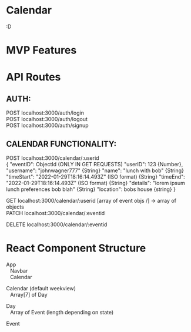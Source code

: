 # Calendar
:D


# MVP Features


# API Routes
## AUTH:
POST localhost:3000/auth/login  
POST localhost:3000/auth/logout  
POST localhost:3000/auth/signup  

## CALENDAR FUNCTIONALITY:
POST localhost:3000/calendar/:userid  
{
  "eventID": ObjectId (ONLY IN GET REQUESTS)
  "userID": 123 {Number},
  "username": "johnwagner777" {String}
  "name": "lunch with bob" {String} 
  "timeStart": "2022-01-29T18:16:14.493Z" (ISO format) {String} 
  "timeEnd": "2022-01-29T18:16:14.493Z" (ISO format) {String} 
  "details": "lorem ipsum lunch preferences bob blah" {String} 
  "location": bobs house {string} 
}

GET localhost:3000/calendar/:userid  [array of event objs /\]
-> array of objects  
PATCH localhost:3000/calendar/:eventid

DELETE localhost:3000/calendar/:eventid  

# React Component Structure

App  
&ensp; Navbar  
&ensp; Calendar  

Calendar (default weekview)  
&ensp; Array[7] of Day  

Day  
&ensp; Array of Event (length depending on state)  

Event



